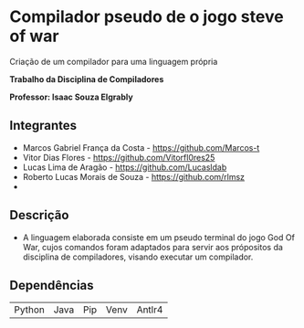 <h1>Compilador pseudo de o jogo steve of war </h1
<h2>Criação de um compilador para uma linguagem própria </h2>

__Trabalho  da Disciplina de Compiladores__

__Professor: Isaac Souza Elgrably__

## Integrantes
* Marcos Gabriel França da Costa - https://github.com/Marcos-t
* Vitor Dias Flores - https://github.com/Vitorfl0res25
* Lucas Lima de Aragão - https://github.com/Lucasldab
* Roberto Lucas Morais de Souza - https://github.com/rlmsz
*

## Descrição
* A linguagem elaborada consiste em um pseudo terminal do jogo God Of War, cujos comandos foram adaptados para servir aos própositos da disciplina de compiladores, visando executar um compilador.

## Dependências
<table>
  <tr>
    <td>Python</td>
    <td>Java</td>
    <td>Pip</td>
    <td>Venv</td>
    <td>Antlr4</td>
  </tr>

</table>
